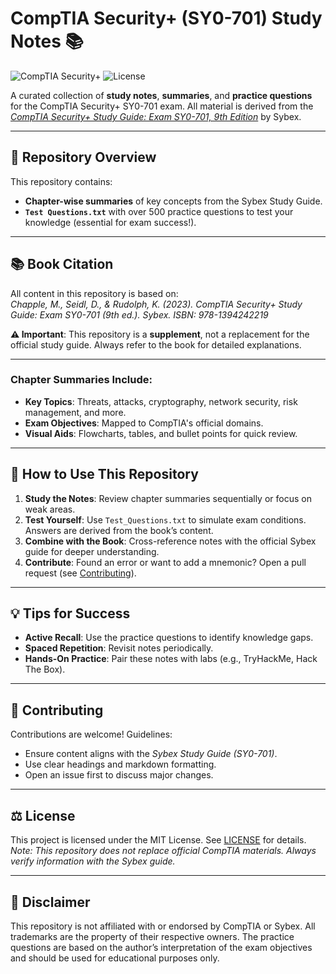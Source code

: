# CompTIA Security+ (SY0-701) Study Notes 📚

![CompTIA Security+](https://img.shields.io/badge/CompTIA-Security%2B-orange) ![License](https://img.shields.io/badge/License-MIT-blue)

A curated collection of **study notes**, **summaries**, and **practice questions** for the CompTIA Security+ SY0-701 exam. All material is derived from the *[CompTIA Security+ Study Guide: Exam SY0-701, 9th Edition](https://www.wiley.com/en-us/CompTIA+Security%2B+Study+Guide%3A+Exam+SY0+701%2C+9th+Edition-p-9781394242219)* by Sybex.

---

## 📌 Repository Overview

This repository contains:
- **Chapter-wise summaries** of key concepts from the Sybex Study Guide.
- **`Test Questions.txt`** with over 500 practice questions to test your knowledge (essential for exam success!).

---

## 📚 Book Citation

All content in this repository is based on:  
*Chapple, M., Seidl, D., & Rudolph, K. (2023). CompTIA Security+ Study Guide: Exam SY0-701 (9th ed.). Sybex. ISBN: 978-1394242219*  

**⚠️ Important**: This repository is a **supplement**, not a replacement for the official study guide. Always refer to the book for detailed explanations.

---

### Chapter Summaries Include:
- **Key Topics**: Threats, attacks, cryptography, network security, risk management, and more.
- **Exam Objectives**: Mapped to CompTIA's official domains.
- **Visual Aids**: Flowcharts, tables, and bullet points for quick review.

---

## 🚀 How to Use This Repository

1. **Study the Notes**: Review chapter summaries sequentially or focus on weak areas.
2. **Test Yourself**: Use `Test_Questions.txt` to simulate exam conditions. Answers are derived from the book’s content.
3. **Combine with the Book**: Cross-reference notes with the official Sybex guide for deeper understanding.
4. **Contribute**: Found an error or want to add a mnemonic? Open a pull request (see [Contributing](#contributing)).

---

## 💡 Tips for Success

- **Active Recall**: Use the practice questions to identify knowledge gaps.
- **Spaced Repetition**: Revisit notes periodically.
- **Hands-On Practice**: Pair these notes with labs (e.g., TryHackMe, Hack The Box).

---

## 🤝 Contributing

Contributions are welcome! Guidelines:
- Ensure content aligns with the *Sybex Study Guide (SY0-701)*.
- Use clear headings and markdown formatting.
- Open an issue first to discuss major changes.

---

## ⚖️ License

This project is licensed under the MIT License. See [LICENSE](LICENSE) for details.  
*Note: This repository does not replace official CompTIA materials. Always verify information with the Sybex guide.*

---

## 📄 Disclaimer

This repository is not affiliated with or endorsed by CompTIA or Sybex. All trademarks are the property of their respective owners. The practice questions are based on the author’s interpretation of the exam objectives and should be used for educational purposes only.
